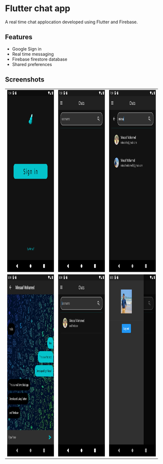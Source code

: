 
# Flutter chat app

A real time chat applocation developed using Flutter and Firebase.


## Features

- Google Sign in
- Real time messaging
- Firebase firestore database
- Shared preferences

  
## Screenshots

<table style="width:100%">
  <tr>
    <th>
      <img src="https://github.com/minsaf7/Flutter-chat-app-with-Firebase/blob/main/Screenshots/1.png" width="300" height="600"/>
    </th>
    <th><img src="https://github.com/minsaf7/Flutter-chat-app-with-Firebase/blob/main/Screenshots/2.png" width="300" height="600"/></th>
    <th><img src="https://github.com/minsaf7/Flutter-chat-app-with-Firebase/blob/main/Screenshots/3.png" width="300" height="600"/></th>
   
  </tr>
  <tr>
    <td>
    <img src="https://github.com/minsaf7/Flutter-chat-app-with-Firebase/blob/main/Screenshots/4.png" width="300" height="600"/>
    </td>
    <td>
    <img src="https://github.com/minsaf7/Flutter-chat-app-with-Firebase/blob/main/Screenshots/5.png" width="300" height="600"/>
    </td>
    <td>
    <img src="https://github.com/minsaf7/Flutter-chat-app-with-Firebase/blob/main/Screenshots/6.png" width="300" height="600"/>
    </td>
  </tr>
  
  
 
</table>

  
